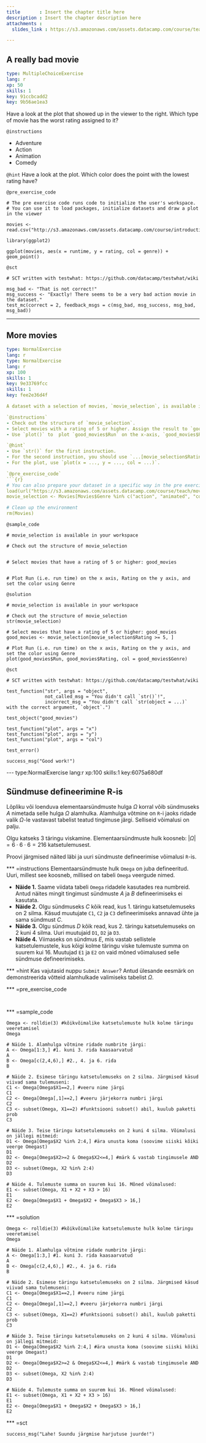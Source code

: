 ```yaml
---
title       : Insert the chapter title here
description : Insert the chapter description here
attachments :
  slides_link : https://s3.amazonaws.com/assets.datacamp.com/course/teach/slides_example.pdf

---
```

## A really bad movie

```yaml
type: MultipleChoiceExercise
lang: r
xp: 50
skills: 1
key: 91ccbcadd2
key: 9b56ae1ea3
```

Have a look at the plot that showed up in the viewer to the right. Which type of movie has the worst rating assigned to it?

`@instructions`
- Adventure
- Action
- Animation
- Comedy

`@hint`
Have a look at the plot. Which color does the point with the lowest rating have?

`@pre_exercise_code`
```{r}
# The pre exercise code runs code to initialize the user's workspace.
# You can use it to load packages, initialize datasets and draw a plot in the viewer

movies <- read.csv("http://s3.amazonaws.com/assets.datacamp.com/course/introduction_to_r/movies.csv")

library(ggplot2)

ggplot(movies, aes(x = runtime, y = rating, col = genre)) + geom_point()
```

`@sct`
```{r}
# SCT written with testwhat: https://github.com/datacamp/testwhat/wiki

msg_bad <- "That is not correct!"
msg_success <- "Exactly! There seems to be a very bad action movie in the dataset."
test_mc(correct = 2, feedback_msgs = c(msg_bad, msg_success, msg_bad, msg_bad))
```

---
## More movies

```yaml
type: NormalExercise
lang: r
type: NormalExercise
lang: r
xp: 100
skills: 1
key: 9e33769fcc
skills: 1
key: fee2e36d4f

A dataset with a selection of movies, `movie_selection`, is available in the workspace.

`@instructions`
- Check out the structure of `movie_selection`.
- Select movies with a rating of 5 or higher. Assign the result to `good_movies`.
- Use `plot()` to  plot `good_movies$Run` on the x-axis, `good_movies$Rating` on the y-axis and set `col` to `good_movies$Genre`.

`@hint`
- Use `str()` for the first instruction.
- For the second instruction, you should use `...[movie_selection$Rating >= 5, ]`.
- For the plot, use `plot(x = ..., y = ..., col = ...)`.

`@pre_exercise_code`
```{r}
# You can also prepare your dataset in a specific way in the pre exercise code
load(url("https://s3.amazonaws.com/assets.datacamp.com/course/teach/movies.RData"))
movie_selection <- Movies[Movies$Genre %in% c("action", "animated", "comedy"), c("Genre", "Rating", "Run")]

# Clean up the environment
rm(Movies)
```

`@sample_code`
```{r}
# movie_selection is available in your workspace

# Check out the structure of movie_selection


# Select movies that have a rating of 5 or higher: good_movies


# Plot Run (i.e. run time) on the x axis, Rating on the y axis, and set the color using Genre

```

`@solution`
```{r}
# movie_selection is available in your workspace

# Check out the structure of movie_selection
str(movie_selection)

# Select movies that have a rating of 5 or higher: good_movies
good_movies <- movie_selection[movie_selection$Rating >= 5, ]

# Plot Run (i.e. run time) on the x axis, Rating on the y axis, and set the color using Genre
plot(good_movies$Run, good_movies$Rating, col = good_movies$Genre)
```

`@sct`
```{r}
# SCT written with testwhat: https://github.com/datacamp/testwhat/wiki

test_function("str", args = "object",
              not_called_msg = "You didn't call `str()`!",
              incorrect_msg = "You didn't call `str(object = ...)` with the correct argument, `object`.")

test_object("good_movies")

test_function("plot", args = "x")
test_function("plot", args = "y")
test_function("plot", args = "col")

test_error()

success_msg("Good work!")
```




--- type:NormalExercise lang:r xp:100 skills:1 key:6075a680df
## Sündmuse defineerimine R-is

Lõpliku või loenduva elementaarsündmuste hulga $\Omega$ korral võib sündmuseks *A* nimetada selle hulga $\Omega$ alamhulka. Alamhulga võtmine on `R`-i jaoks ridade valik  $\Omega$-le vastavast tabelist teatud tingimuse järgi. Selliseid võimalusi on palju.

Olgu katseks 3 täringu viskamine. Elementaarsündmuste hulk koosneb: $|\Omega|=6\cdot 6\cdot 6 = 216$ katsetulemusest. 

Proovi järgmised näited läbi ja uuri sündmuste defineerimise võimalusi `R`-is.

*** =instructions
Elementaarsündmuste hulk `Omega` on juba defineeritud. Uuri, millest see koosneb, millised on tabeli `Omega` veergude nimed.
* **Näide 1.** Saame viidata tabeli `Omega` ridadele kasutades rea numbreid. Antud näites mingit tingimust sündmuste *A* ja *B* defineerimiseks ei kasutata.
* **Näide 2.** Olgu sündmuseks $C$ kõik read, kus 1. täringu katsetulemuseks on 2 silma. Käsud muutujate `C1`, `C2` ja `C3` defineerimiseks annavad ühte ja sama sündmust $C$.
* **Näide 3.** Olgu sündmus $D$ kõik read, kus 2. täringu katsetulemuseks on 2 kuni 4 silma. Uuri muutujaid `D1`, `D2` ja `D3`.
* **Näide 4.** Viimaseks on sündmus $E$, mis vastab sellistele katsetulemustele, kus kõigi kolme täringu viske tulemuste summa on suurem kui 16. Muutujad `E1` ja `E2` on vaid mõned võimalused selle sündmuse defineerimiseks.


*** =hint
Kas vajutasid nuppu `Submit Answer`? Antud ülesande eesmärk on demonstreerida võtteid alamhulkade valimiseks tabelist $\Omega$.

*** =pre_exercise_code
```{r}


```

*** =sample_code
```{r}
Omega <- rolldie(3) #kõikvõimalike katsetulemuste hulk kolme täringu veeretamisel
Omega

# Näide 1. Alamhulga võtmine ridade numbrite järgi:
A <- Omega[1:3,] #1. kuni 3. rida kaasaarvatud
A
B <- Omega[c(2,4,6),] #2., 4. ja 6. rida
B

# Näide 2. Esimese täringu katsetulemuseks on 2 silma. Järgmised käsud viivad sama tulemuseni:
C1 <- Omega[Omega$X1==2,] #veeru nime järgi
C1
C2 <- Omega[Omega[,1]==2,] #veeru järjekorra numbri järgi
C2
C3 <- subset(Omega, X1==2) #funktsiooni subset() abil, kuulub paketti prob
C3

# Näide 3. Teise täringu katsetulemuseks on 2 kuni 4 silma. Võimalusi on jällegi mitmeid:
D1 <- Omega[Omega$X2 %in% 2:4,] #ära unusta koma (soovime siiski kõiki veerge Omegast)
D1
D2 <- Omega[Omega$X2>=2 & Omega$X2<=4,] #märk & vastab tingimusele AND 
D2
D3 <- subset(Omega, X2 %in% 2:4)
D3

# Näide 4. Tulemuste summa on suurem kui 16. Mõned võimalused:
E1 <- subset(Omega, X1 + X2 + X3 > 16)
E1
E2 <- Omega[Omega$X1 + Omega$X2 + Omega$X3 > 16,]
E2
```

*** =solution
```{r}
Omega <- rolldie(3) #kõikvõimalike katsetulemuste hulk kolme täringu veeretamisel
Omega

# Näide 1. Alamhulga võtmine ridade numbrite järgi:
A <- Omega[1:3,] #1. kuni 3. rida kaasaarvatud
A
B <- Omega[c(2,4,6),] #2., 4. ja 6. rida
B

# Näide 2. Esimese täringu katsetulemuseks on 2 silma. Järgmised käsud viivad sama tulemuseni:
C1 <- Omega[Omega$X1==2,] #veeru nime järgi
C1
C2 <- Omega[Omega[,1]==2,] #veeru järjekorra numbri järgi
C2
C3 <- subset(Omega, X1==2) #funktsiooni subset() abil, kuulub paketti prob
C3

# Näide 3. Teise täringu katsetulemuseks on 2 kuni 4 silma. Võimalusi on jällegi mitmeid:
D1 <- Omega[Omega$X2 %in% 2:4,] #ära unusta koma (soovime siiski kõiki veerge Omegast)
D1
D2 <- Omega[Omega$X2>=2 & Omega$X2<=4,] #märk & vastab tingimusele AND 
D2
D3 <- subset(Omega, X2 %in% 2:4)
D3

# Näide 4. Tulemuste summa on suurem kui 16. Mõned võimalused:
E1 <- subset(Omega, X1 + X2 + X3 > 16)
E1
E2 <- Omega[Omega$X1 + Omega$X2 + Omega$X3 > 16,]
E2
```

*** =sct
```{r}
success_msg("Lahe! Suundu järgmise harjutuse juurde!")
```